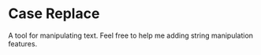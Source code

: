 # Case Replace
A tool for manipulating text. Feel free to help me adding string manipulation features.
